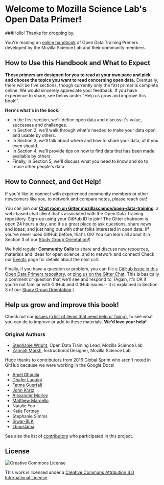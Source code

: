 # Welcome to Mozilla Science Lab's Open Data Primer! 

###Hello! Thanks for dropping by.

You're reading an [online handbook](https://mozillascience.github.io/open-data-primers/) of Open Data Training Primers developed by the Mozilla Science Lab and their community members.  

## How to Use this Handbook and What to Expect

**These primers are designed for you to read at your own pace and pick and choose the topics you want to read concerning open data.** Eventually, there will be five sections, though currently only the first primer is complete online.  We would sincerely appreciate your feedback.  If you have experience to share, see below under "Help us grow and improve this book!".

**Here's what's in the book:** 
* In the first section, we'll define open data and discuss it's value, successes and challenges. 
* In Section 2, we'll walk through what's needed to make your data open and usable by others. 
* In Section 3, we'll talk about where and how to share your data, of if you even should. 
* In Section 4, we'll provide tips on how to find data that has been made available by others. 
* Finally, in Section 5, we'll discuss what you need to know and do to reuse other people's data.

## How to Connect, and Get Help!
If you'd like to connect with experienced community members or other newcomers like you, to network and compare notes, please reach out!

You can join our **[Chat room on Gitter mozillascience/open-data-training](https://gitter.im/mozillascience/open-data-training)**, a web-based chat client that's associated with the Open Data Training repository. Sign-up using your GitHub ID to join! The Gitter chatroom is open 24 hours a day, and it's a great place to ask questions, share news and ideas, and just hang out with other folks interested in open data. (If you've never used GitHub before, that's OK! You can learn all about it in Section 3 of our [Study Group Orientation](https://mozillascience.github.io/study-group-onboarding/index.html)!)

We hold regular **Community Calls** to share and discuss new resources, materials and ideas for open science, and to network and connect!  Check our [Events](https://science.mozilla.org/programs/events) page for details about the next call.

Finally, if you have a question or problem, you can file a [GitHub issue in this Open Data Primers repository](https://github.com/mozillascience/open-data-primers/issues), or [ping us on the Gitter Chat](https://gitter.im/mozillascience/open-data-training). This is basically a comment or question that we'll see and respond to. (Again, it's OK if you're not familar with GitHub and GitHub issues-- it is explained in Section 3 of our [Study Group Orientation](https://mozillascience.github.io/study-group-onboarding/index.html).)

## Help us grow and improve this book!
Check out our [issues (a list of items that need help or fixing)](https://github.com/mozillascience/open-data-primers/issues), to see what you can do to improve or add to these materials. **We'd love your help!**

### Original Authors
* [Stephanie Wright](https://github.com/stephwright), Open Data Training Lead, Mozilla Science Lab
* [Zannah Marsh](https://github.com/zee-moz), Instructional Designer, Mozilla Science Lab

Huge thanks to contributors from 2016 Global Sprint who aren't noted in GitHub because we were working in the Google Docs!
* [Amel Ghouila](https://github.com/amelgh)
* [Dhafer Laouini](https://github.com/Dhaferl)
* [Fatma Guerfali](https://github.com/FatmaZG)
* [John Kratz](https://github.com/JEK-III)
* [Alexander Morley](https://github.com/alexmorley)
* [Matthew Marcello](https://github.com/mmarcello)
* Natalie Foo
* Katie Fortney
* Stephanie Simms
* [Siwar-BLK](https://github.com/Siwar-BLK)
* [zbouslama](https://github.com/zbouslama)

See also the list of [contributors](https://github.com/mozillascience/open-data-primers/graphs/contributors) who participated in this project.

## License
![Creative Commons License](https://i.creativecommons.org/l/by/4.0/88x31.png)

This work is licensed under a [Creative Commons Attribution 4.0 International License](http://creativecommons.org/licenses/by/4.0/).
